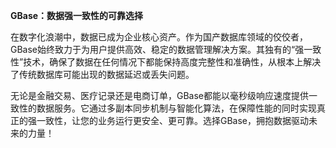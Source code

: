 **GBase：数据强一致性的可靠选择**

在数字化浪潮中，数据已成为企业核心资产。作为国产数据库领域的佼佼者，GBase始终致力于为用户提供高效、稳定的数据管理解决方案。其独有的“强一致性”技术，确保了数据在任何情况下都能保持高度完整性和准确性，从根本上解决了传统数据库可能出现的数据延迟或丢失问题。

无论是金融交易、医疗记录还是电商订单，GBase都能以毫秒级响应速度提供一致性的数据服务。它通过多副本同步机制与智能化算法，在保障性能的同时实现真正的强一致性，让您的业务运行更安全、更可靠。选择GBase，拥抱数据驱动未来的力量！
